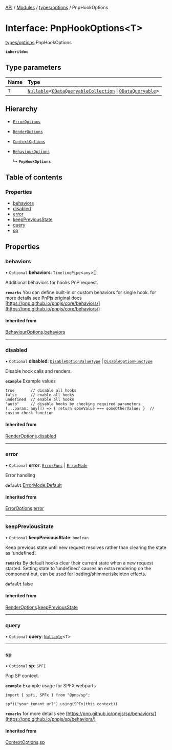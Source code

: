 [API](API/index.md)  / [Modules](API/index.md) / [types/options](types_options.md) / PnpHookOptions

# Interface: PnpHookOptions<T\>

[types/options](types_options.md).PnpHookOptions

**`inheritdoc`**

## Type parameters

| Name | Type |
| :------ | :------ |
| `T` | [`Nullable`](NullableT.md#nullable)<[`ODataQueryableCollection`](types_ODataQueryable.ODataQueryableCollection.md) \| [`ODataQueryable`](types_ODataQueryable.ODataQueryable.md)\> |

## Hierarchy

- [`ErrorOptions`](types_options_ExceptionOptions.ErrorOptions.md)

- [`RenderOptions`](types_options_RenderOptions.RenderOptions.md)

- [`ContextOptions`](types_options_ContextOptions.ContextOptions.md)

- [`BehaviourOptions`](types_options_BehaviourOptions.BehaviourOptions.md)

  ↳ **`PnpHookOptions`**

## Table of contents

### Properties

- [behaviors](types_options.PnpHookOptions.md#behaviors)
- [disabled](types_options.PnpHookOptions.md#disabled)
- [error](types_options.PnpHookOptions.md#error)
- [keepPreviousState](types_options.PnpHookOptions.md#keeppreviousstate)
- [query](types_options.PnpHookOptions.md#query)
- [sp](types_options.PnpHookOptions.md#sp)

## Properties

### behaviors

• `Optional` **behaviors**: `TimelinePipe`<`any`\>[]

Additional behaviors for hooks PnP request.

**`remarks`** You can define built-in or custom behaviors for single hook.
for more details see PnPjs original docs [https://pnp.github.io/pnpjs/core/behaviors/](https://pnp.github.io/pnpjs/core/behaviors/)

#### Inherited from

[BehaviourOptions](types_options_BehaviourOptions.BehaviourOptions.md).[behaviors](types_options_BehaviourOptions.BehaviourOptions.md#behaviors)



___

### disabled

• `Optional` **disabled**: [`DisableOptionValueType`](types_options_RenderOptions.md#disableoptionvaluetype) \| [`DisableOptionFuncType`](types_options_RenderOptions.md#disableoptionfunctype)

Disable hook calls and renders.

**`example`**
Example values
```
true       // disable all hooks
false      // enable all hooks
undefined  // enable all hooks
"auto"     // disable hooks by checking required parameters
(...param: any[]) => { return someValue === someOtherValue; }  // custom check function
```

#### Inherited from

[RenderOptions](types_options_RenderOptions.RenderOptions.md).[disabled](types_options_RenderOptions.RenderOptions.md#disabled)



___

### error

• `Optional` **error**: [`ErrorFunc`](types_options_ExceptionOptions.md#errorfunc) \| [`ErrorMode`](ErrorMode.md)

Error handling

**`default`** [ErrorMode.Default](ErrorMode.md#default)

#### Inherited from

[ErrorOptions](types_options_ExceptionOptions.ErrorOptions.md).[error](types_options_ExceptionOptions.ErrorOptions.md#error)



___

### keepPreviousState

• `Optional` **keepPreviousState**: `boolean`

Keep previous state until new request resolves rather than clearing the state as 'undefined'.

**`remarks`**
By default hooks clear their current state when a new request started.
Setting state to 'undefined' causes an extra rendering on the component but,
can be used for loading/shimmer/skeleton effects.

**`default`** false

#### Inherited from

[RenderOptions](types_options_RenderOptions.RenderOptions.md).[keepPreviousState](types_options_RenderOptions.RenderOptions.md#keeppreviousstate)



___

### query

• `Optional` **query**: [`Nullable`](NullableT.md#nullable)<`T`\>



___

### sp

• `Optional` **sp**: `SPFI`

Pnp SP context.

**`example`**
Example usage for SPFX webparts
```
import { spfi, SPFx } from "@pnp/sp";

spfi("your tenant url").using(SPFx(this.context))
```

**`remarks`**
for more details see [https://pnp.github.io/pnpjs/sp/behaviors/](https://pnp.github.io/pnpjs/sp/behaviors/)

#### Inherited from

[ContextOptions](types_options_ContextOptions.ContextOptions.md).[sp](types_options_ContextOptions.ContextOptions.md#sp)
